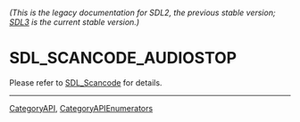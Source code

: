 ###### (This is the legacy documentation for SDL2, the previous stable version; [SDL3](https://wiki.libsdl.org/SDL3/) is the current stable version.)
# SDL_SCANCODE_AUDIOSTOP

Please refer to [SDL_Scancode](SDL_Scancode) for details.

----
[CategoryAPI](CategoryAPI), [CategoryAPIEnumerators](CategoryAPIEnumerators)

